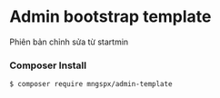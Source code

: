 # Admin bootstrap template

Phiên bản chỉnh sửa từ startmin
### Composer Install
 
	$ composer require mngspx/admin-template

 
